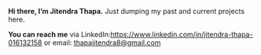   **Hi there, I’m Jitendra Thapa.**
  Just dumping my past and current projects here.
  
 **You can reach me** 
 via LinkedIn:https://www.linkedin.com/in/jitendra-thapa-016132158 
 or email: thapajitendra8@gmail.com

<!---
jthapa7/jthapa7 is a ✨ special ✨ repository because its `README.md` (this file) appears on your GitHub profile.
You can click the Preview link to take a look at your changes.
--->
